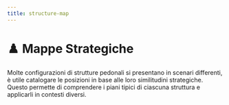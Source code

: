 ```yaml
---
title: structure-map
---
```


# ♟️ Mappe Strategiche

<div class="mt-6 text-left">
  <p class="text-base text-gray-500 leading-relaxed">
    Molte configurazioni di strutture pedonali si presentano in scenari differenti, è utile catalogare le posizioni in base alle loro similitudini strategiche. Questo permette di comprendere i piani tipici di ciascuna struttura e applicarli in contesti diversi.
  </p>
</div>

<PieChart />

<Footer />

<script setup>
  import PieChart from '../components/Chart.vue';
</script>
